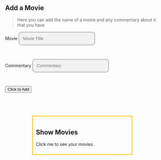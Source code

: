 ## Add a Movie
> Here you can add the name of a movie and any commentary about it that you have

<body>
<style>
custom-field input {
  border: 2px solid darkgrey;
  -webkit-appearance: none;
  -ms-appearance: none;
  -moz-appearance: none;
  appearance: none;
  background: #f2f2f2;
  padding: 12px;
  border-radius: 10px;
  width: 250px;
  font-size: 14px;
}
</style>
<style>
.center {
  margin: auto;
  width: 60%;
  border: 3px solid  #FFD133;
  padding: 10px;
}
</style>
    <form>
        <custom-field class="formBox">
            <label for="ftitle">Movie</label>
            <input type="text" id="ftitle" placeholder="Movie Title"/>
        </custom-field>
        <p>&nbsp;&nbsp;&nbsp;&nbsp;&nbsp;</p>
        <custom-field class="formBox">
            <label for="commentary">Commentary</label>
            <input type="text" id="commentary" placeholder="Commentary"/>
        </custom-field>
        <p>&nbsp;&nbsp;&nbsp;&nbsp;&nbsp;</p>
        <custom-field class="formBox">
            <button id="btn">Click to Add</button>
        </custom-field>
    </form>
    <p>&nbsp;&nbsp;&nbsp;&nbsp;&nbsp;</p>
    <p>&nbsp;&nbsp;&nbsp;&nbsp;&nbsp;</p>
    <div class="center">
                    <h2 class="card-title">Show Movies</h2>
                    <p id="display" onclick="showMovies()">Click me to see your movies.</p>
    </div>
    <script>
        // function to store movies and commentary
        let movies = [];
        // example {id:1592304983049, title: 'Avengers: Endgame', commentary: 'good action scenes.'}
        const addMovie = (ev)=>{
            ev.preventDefault();  //stops the form submitting automatically
            let movie = {
                id: Date.now(),
                ftitle: document.getElementById('ftitle').value,
                commentary: document.getElementById('commentary').value
            }
           movies.push(movie);
            document.forms[0].reset(); // to clear the form for the next entries
            console.warn('added' , {movies} ); // displays array in the console
            //saving to localStorage
            localStorage.setItem('MyMovieList', JSON.stringify(movies) );
        }
        document.addEventListener('DOMContentLoaded', ()=>{
            document.getElementById('btn').addEventListener('click', addMovie);
        });
        function showMovies() {
            if (movies.length === 0){
                const newDiv = document.createElement("H1");
                const newContent = document.createTextNode('\xa0\xa0' + "There Are No Movies to Display");
                newDiv.appendChild(newContent);
                const currentDiv = document.getElementById("H1");
                document.body.insertBefore(newDiv, currentDiv);
            }
            else{
                const newDiv = document.createElement("H1");
                const newContent = document.createTextNode('\xa0\xa0' + "Displayed below are your movies and commentary");
                newDiv.appendChild(newContent);
                const currentDiv = document.getElementById("H1");
                document.body.insertBefore(newDiv, currentDiv);
                // accesses each movie's title and displays each one in a new div element
                for (var i=0;i<movies.length;i+=1) {
                   console.log(movies[i].ftitle); // shows each movie displayed in console
                   const newDiv = document.createElement("div");
                   const newContent = document.createTextNode("Movie: " + movies[i].ftitle + ", Comments: " + movies[i].commentary);
                   newDiv.appendChild(newContent);
                   const currentDiv = document.getElementById("div1");
                    document.body.insertBefore(newDiv, currentDiv);
                    }
            }
        }
    </script>
</body>